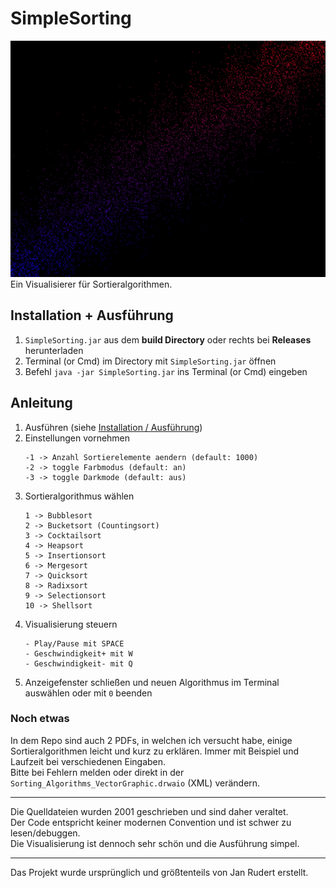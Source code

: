 # SimpleSorting
![Demo GIF could not load, download the program to run it by yourself](demo.gif)  
Ein Visualisierer für Sortieralgorithmen.

## Installation + Ausführung
1. `SimpleSorting.jar` aus dem **build Directory** oder rechts bei **Releases** herunterladen
2. Terminal (or Cmd) im Directory mit `SimpleSorting.jar` öffnen
3. Befehl `java -jar SimpleSorting.jar` ins Terminal (or Cmd) eingeben

## Anleitung
1. Ausführen (siehe [Installation / Ausführung](#Installation--Ausführung))
2. Einstellungen vornehmen
   ```
   -1 -> Anzahl Sortierelemente aendern (default: 1000)
   -2 -> toggle Farbmodus (default: an)
   -3 -> toggle Darkmode (default: aus)
   ```
3. Sortieralgorithmus wählen
   ```
   1 -> Bubblesort
   2 -> Bucketsort (Countingsort)
   3 -> Cocktailsort
   4 -> Heapsort
   5 -> Insertionsort
   6 -> Mergesort
   7 -> Quicksort
   8 -> Radixsort
   9 -> Selectionsort
   10 -> Shellsort
   ```
4. Visualisierung steuern
   ```
   - Play/Pause mit SPACE
   - Geschwindigkeit+ mit W
   - Geschwindigkeit- mit Q
   ```
5. Anzeigefenster schließen und neuen Algorithmus im Terminal auswählen oder mit `0` beenden

### Noch etwas
In dem Repo sind auch 2 PDFs, in welchen ich versucht habe,
einige Sortieralgorithmen leicht und kurz zu erklären.
Immer mit Beispiel und Laufzeit bei verschiedenen Eingaben.<br>
Bitte bei Fehlern melden oder direkt in der ``Sorting_Algorithms_VectorGraphic.drwaio`` (XML) verändern.

<hr>
Die Quelldateien wurden 2001 geschrieben und sind daher veraltet.<br>
Der Code entspricht keiner modernen Convention und ist schwer zu lesen/debuggen.<br>
Die Visualisierung ist dennoch sehr schön und die Ausführung simpel.
<hr>
Das Projekt wurde ursprünglich und größtenteils von Jan Rudert erstellt.
